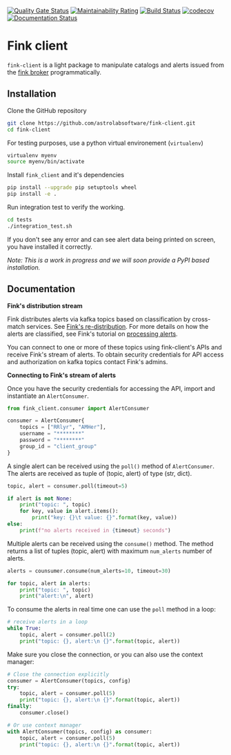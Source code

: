 [![Quality Gate Status](https://sonarcloud.io/api/project_badges/measure?project=astrolabsoftware_fink-client&metric=alert_status)](https://sonarcloud.io/dashboard?id=astrolabsoftware_fink-client) [![Maintainability Rating](https://sonarcloud.io/api/project_badges/measure?project=astrolabsoftware_fink-client&metric=sqale_rating)](https://sonarcloud.io/dashboard?id=astrolabsoftware_fink-client)
[![Build Status](https://travis-ci.org/astrolabsoftware/fink-client.svg?branch=master)](https://travis-ci.org/astrolabsoftware/fink-client)
[![codecov](https://codecov.io/gh/astrolabsoftware/fink-client/branch/master/graph/badge.svg)](https://codecov.io/gh/astrolabsoftware/fink-client) [![Documentation Status](https://readthedocs.org/projects/fink-broker/badge/?version=latest)](https://fink-broker.readthedocs.io/en/latest/?badge=latest)

# Fink client

`fink-client` is a light package to manipulate catalogs and alerts issued from the [fink broker](https://github.com/astrolabsoftware/fink-broker) programmatically.

## Installation

Clone the GitHub repository
```bash
git clone https://github.com/astrolabsoftware/fink-client.git
cd fink-client
```
For testing purposes, use a python virtual environement (`virtualenv`)
```bash
virtualenv myenv
source myenv/bin/activate
```
Install `fink_client` and it's dependencies
```bash
pip install --upgrade pip setuptools wheel
pip install -e .
```
Run integration test to verify the working.
```bash
cd tests
./integration_test.sh
```
If you don't see any error and can see alert data being printed on screen, you have
installed it correctly.

*Note:
This is a work in progress and we will soon provide a PyPI based installation.*

## Documentation

**Fink's distribution stream**

Fink distributes alerts via kafka topics based on classification  by cross-match services. See [Fink's re-distribution](https://fink-broker.readthedocs.io/en/latest/user_guide/streaming-out/). For more details on how the alerts are classified, see Fink's tutorial on [processing alerts](https://fink-broker.readthedocs.io/en/latest/tutorials/processing_alerts/).

You can connect to one or more of these topics using fink-client's APIs and receive Fink's stream of alerts.
To obtain security credentials for API access and authorization on kafka topics contact Fink's admins.

**Connecting to Fink's stream of alerts**

Once you have the security credentials for accessing the API, import and instantiate an `AlertConsumer`.

```python
from fink_client.consumer import AlertConsumer

consumer = AlertConsumer{
    topics = ["RRlyr", "AMHer"],
    username = "********"
    password = "********"
    group_id = "client_group"
}
```
A single alert can be received using the `poll()` method of `AlertConsumer`. The alerts are received as tuple of (topic, alert) of type (str, dict).

```python
topic, alert = consumer.poll(timeout=5)

if alert is not None:
    print("topic: ", topic)
    for key, value in alert.items():
        print("key: {}\t value: {}".format(key, value))
else:
    print(f"no alerts received in {timeout} seconds")
```

Multiple alerts can be received using the `consume()` method. The method returns a list of tuples (topic, alert) with maximum `num_alerts` number of alerts.
```python
alerts = counsumer.consume(num_alerts=10, timeout=30)

for topic, alert in alerts:
    print("topic: ", topic)
    print("alert:\n", alert)
```
To consume the alerts in real time one can use the `poll` method in a loop:
```python
# receive alerts in a loop
while True:
    topic, alert = consumer.poll(2)
    print("topic: {}, alert:\n {}".format(topic, alert))
```
Make sure you close the connection, or you can also use the context manager:
```python
# Close the connection explicitly
consumer = AlertConsumer(topics, config)
try:
    topic, alert = consumer.poll(5)
    print("topic: {}, alert:\n {}".format(topic, alert))
finally:
    consumer.close()

# Or use context manager
with AlertConsumer(topics, config) as consumer:
    topic, alert = consumer.poll(5)
    print("topic: {}, alert:\n {}".format(topic, alert))
```
